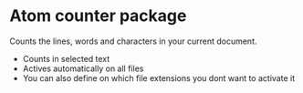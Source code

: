 # Atom counter package

Counts the lines, words and characters in your current document.

 - Counts in selected text
 - Actives automatically on all files
 - You can also define on which file extensions you dont want to activate it
